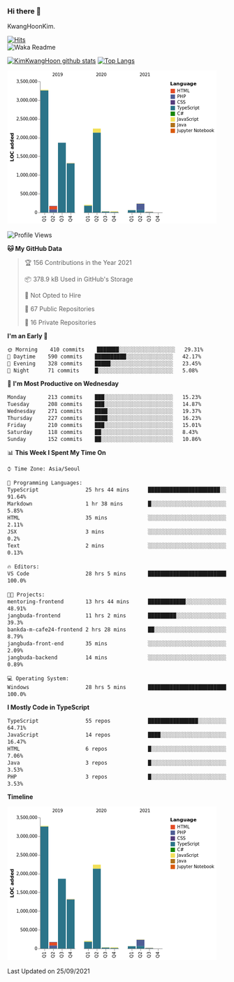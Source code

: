 ### Hi there 👋

KwangHoonKim.

[![Hits](https://hits.seeyoufarm.com/api/count/incr/badge.svg?url=https%3A%2F%2Fgithub.com%2Frhkdgns95)](https://hits.seeyoufarm.com)  
![Waka Readme](https://github.com/rhkdgns95/rhkdgns95/workflows/Waka%20Readme/badge.svg)

[![KimKwangHoon github stats](https://github-readme-stats.vercel.app/api?username=rhkdgns95&show_icons=true)](https://github.com/rhkdgns95/github-readme-stats)   [![Top Langs](https://github-readme-stats.vercel.app/api/top-langs/?username=rhkdgns95&layout=compact)](https://github.com/rhkdgns95/github-readme-stats)   


![Chart not found](https://raw.githubusercontent.com/rhkdgns95/rhkdgns95/master/charts/bar_graph.png) 



<!--START_SECTION:waka-->
![Profile Views](http://img.shields.io/badge/Profile%20Views-3-blue)

**🐱 My GitHub Data** 

> 🏆 156 Contributions in the Year 2021
 > 
> 📦 378.9 kB Used in GitHub's Storage 
 > 
> 🚫 Not Opted to Hire
 > 
> 📜 67 Public Repositories 
 > 
> 🔑 16 Private Repositories  
 > 
**I'm an Early 🐤** 

```text
🌞 Morning    410 commits    ███████░░░░░░░░░░░░░░░░░░   29.31% 
🌆 Daytime    590 commits    ██████████░░░░░░░░░░░░░░░   42.17% 
🌃 Evening    328 commits    █████░░░░░░░░░░░░░░░░░░░░   23.45% 
🌙 Night      71 commits     █░░░░░░░░░░░░░░░░░░░░░░░░   5.08%

```
📅 **I'm Most Productive on Wednesday** 

```text
Monday       213 commits    ███░░░░░░░░░░░░░░░░░░░░░░   15.23% 
Tuesday      208 commits    ███░░░░░░░░░░░░░░░░░░░░░░   14.87% 
Wednesday    271 commits    ████░░░░░░░░░░░░░░░░░░░░░   19.37% 
Thursday     227 commits    ████░░░░░░░░░░░░░░░░░░░░░   16.23% 
Friday       210 commits    ███░░░░░░░░░░░░░░░░░░░░░░   15.01% 
Saturday     118 commits    ██░░░░░░░░░░░░░░░░░░░░░░░   8.43% 
Sunday       152 commits    ██░░░░░░░░░░░░░░░░░░░░░░░   10.86%

```


📊 **This Week I Spent My Time On** 

```text
⌚︎ Time Zone: Asia/Seoul

💬 Programming Languages: 
TypeScript               25 hrs 44 mins      ███████████████████████░░   91.64% 
Markdown                 1 hr 38 mins        █░░░░░░░░░░░░░░░░░░░░░░░░   5.85% 
HTML                     35 mins             ░░░░░░░░░░░░░░░░░░░░░░░░░   2.11% 
JSX                      3 mins              ░░░░░░░░░░░░░░░░░░░░░░░░░   0.2% 
Text                     2 mins              ░░░░░░░░░░░░░░░░░░░░░░░░░   0.13%

🔥 Editors: 
VS Code                  28 hrs 5 mins       █████████████████████████   100.0%

🐱‍💻 Projects: 
mentoring-frontend       13 hrs 44 mins      ████████████░░░░░░░░░░░░░   48.91% 
jangbuda-frontend        11 hrs 2 mins       █████████░░░░░░░░░░░░░░░░   39.3% 
bankda-m-cafe24-frontend 2 hrs 28 mins       ██░░░░░░░░░░░░░░░░░░░░░░░   8.79% 
jangbuda-front-end       35 mins             ░░░░░░░░░░░░░░░░░░░░░░░░░   2.09% 
jangbuda-backend         14 mins             ░░░░░░░░░░░░░░░░░░░░░░░░░   0.89%

💻 Operating System: 
Windows                  28 hrs 5 mins       █████████████████████████   100.0%

```

**I Mostly Code in TypeScript** 

```text
TypeScript               55 repos            ████████████████░░░░░░░░░   64.71% 
JavaScript               14 repos            ████░░░░░░░░░░░░░░░░░░░░░   16.47% 
HTML                     6 repos             █░░░░░░░░░░░░░░░░░░░░░░░░   7.06% 
Java                     3 repos             █░░░░░░░░░░░░░░░░░░░░░░░░   3.53% 
PHP                      3 repos             █░░░░░░░░░░░░░░░░░░░░░░░░   3.53%

```


**Timeline**

![Chart not found](https://raw.githubusercontent.com/rhkdgns95/rhkdgns95/master/charts/bar_graph.png) 


 Last Updated on 25/09/2021
<!--END_SECTION:waka-->
